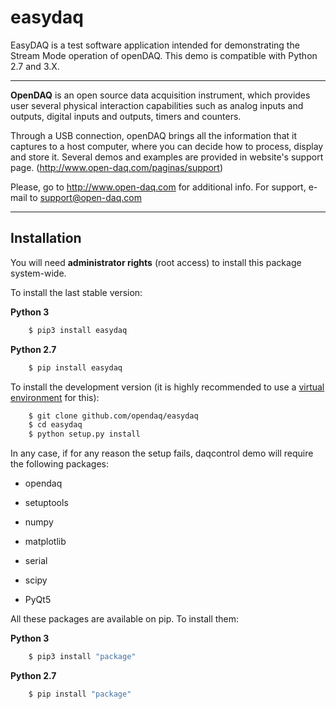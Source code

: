 # easydaq

EasyDAQ is a test software application intended for demonstrating the Stream Mode operation of openDAQ.
This demo is compatible with Python 2.7 and 3.X.
* * *
**OpenDAQ** is an open source data acquisition instrument, which provides user
several physical interaction capabilities such as analog inputs and outputs,
digital inputs and outputs, timers and counters.

Through a USB connection, openDAQ brings all the information that it captures
to a host computer, where you can decide how to process, display and store it.
Several demos and examples are provided in website's support page.
(http://www.open-daq.com/paginas/support)

Please, go to http://www.open-daq.com for additional info.
For support, e-mail to support@open-daq.com
* * *
## Installation

You will need **administrator rights** (root access) to install this package
system-wide.

To install the last stable version:

**Python 3**

```sh
    $ pip3 install easydaq
```
**Python 2.7**
```sh
    $ pip install easydaq
```

To install the development version (it is highly recommended to use a
[virtual environment](https://virtualenv.pypa.io/en/stable/) for this):

```sh
    $ git clone github.com/opendaq/easydaq
    $ cd easydaq
    $ python setup.py install
```

In any case, if for any reason the setup fails, daqcontrol demo will require the following packages:

- opendaq

- setuptools

- numpy

- matplotlib

- serial

- scipy

- PyQt5

All these packages are available on pip. To install them:

**Python 3**

```sh
    $ pip3 install "package"
```
**Python 2.7**
```sh
    $ pip install "package"
```
